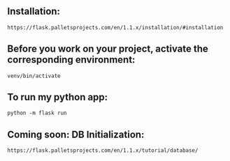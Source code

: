 ## Installation:
    https://flask.palletsprojects.com/en/1.1.x/installation/#installation

## Before you work on your project, activate the corresponding environment:
    venv/bin/activate

## To run my python app:
    python -m flask run

## Coming soon: DB Initialization:
    https://flask.palletsprojects.com/en/1.1.x/tutorial/database/
